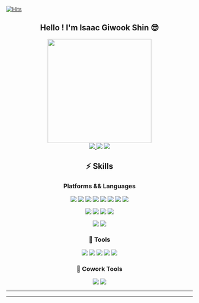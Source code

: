
 [![Hits](https://hits.seeyoufarm.com/api/count/incr/badge.svg?url=https%3A%2F%2Fgithub.com%2Fisaacshin92&count_bg=%234182C6&title_bg=%23555555&icon=smugmug.svg&icon_color=%23FFFFFF&title=hits&edge_flat=true)](https://hits.seeyoufarm.com)


<div align="center">
 <h2>Hello ! I'm Isaac Giwook Shin 😎</h2>

</div>


<div align="center">
<img src="https://user-images.githubusercontent.com/79408992/154497871-bd4dacf4-2dba-4cbc-8d60-bc3e6ddb3f45.gif"height="280px"/></div>
 <div align="center">
<a href ="https://www.instagram.com/isaacshin92/" target="_blank">
<img src="https://img.shields.io/badge/isaacshin92-006272?style=flat-square&logo=Instagram&logoColor=white" />
 </a>
 <a href ="https://www.instagram.com/isaacshin92/" target="_blank"></a
 <a>
<img src="https://img.shields.io/badge/Gmail-d14836?style=flat-square&logo=Gmail&logoColor=white&link=mailto:isaacshin92@gmail.com" />
</a>
 
 <a>
  <a href ="https://isaacshin.notion.site/3078531c02f44c1ea78b4b1a383aa1cf" target="_blank">
<img src="https://img.shields.io/badge/Resume-161A3B?style=flat-square&logo=About.me&logoColor=white"/>
</a>
  
 </div>

<div align="center">
 <h2> ⚡ Skills </h2>

<h3>Platforms && Languages</h3>

<img src="https://img.shields.io/badge/java-007396?style=flat-square&logo=Java&logoColor=white"/>  <img src="https://img.shields.io/badge/JavaScript-F7DF1E?style=flat-square&logo=Javascript&logoColor=white"/>
 <img src="https://img.shields.io/badge/Oracle-2496ED?style=flat-square&logo=Oracle&logoColor=F80000"/>
 <img src="https://img.shields.io/badge/Html5-4169E1?style=flat-square&logo=Html5&logoColor=E34F26"/>
<img src="https://img.shields.io/badge/Css3-4169E1?style=flat-square&logo=Css3&logoColor=white"/>
<img src="https://img.shields.io/badge/Gradle-02303A?style=flat-square&logo=Gradle&logoColor=white"/>
<img src="https://img.shields.io/badge/JQuery-0769AD?style=flat-square&logo=JQuery&logoColor=white"/>
<img src="https://img.shields.io/badge/Json-black?style=flat-square&logo=Json&logoColor=white"/>
<!-- <img src="https://img.shields.io/badge/JSON Web Tokens-3A3A42?style=flat-square&logo=JSON Web Tokens&logoColor=white"/>
 -->
<img src="https://img.shields.io/badge/Docker-2496ED?style=flat-square&logo=Docker&logoColor=white"/> <img src="https://img.shields.io/badge/Spring-6DB33F?style=flat-square&logo=Spring&logoColor=white"/>  <img src="https://img.shields.io/badge/Spring Boot-6DB33F?style=flat-square&logo=SpringBoot&logoColor=white"/>
<img src="https://img.shields.io/badge/Data JPA-6DB33F?style=flat-square&logo=Spring&logoColor=white"/>
<!-- <img src="https://img.shields.io/badge/Spring Security-6DB33F?style=flat-square&logo=SpringSecurity&logoColor=white"/> -->
<img src="https://img.shields.io/badge/PostgreSQL-4169E1?style=flat-square&logo=PostgreSQL&logoColor=white"/>
<img src="https://img.shields.io/badge/RabbitMQ-FF6600?style=flat-square&logo=RabbitMQ&logoColor=white"/>
 
 <h3>🔧 Tools</h3>
 <img src="https://img.shields.io/badge/Eclipse IDE-2C2255?style=flat-square&logo=Eclipse IDE&logoColor=white"/>
 <img src="https://img.shields.io/badge/Visual Studio Code-007ACC?style=flat-square&logo=Visual Studio Code&logoColor=white"/>
 <img src="https://img.shields.io/badge/Dbeaver-A5915F?style=flat-square&logo=&logoColor=white"/>
 <img src="https://img.shields.io/badge/SqlDeveloper-EA7100?style=flat-square&logo=&logoColor=white"/>
  <img src="https://img.shields.io/badge/Talend-FF6D70?style=flat-square&logo=Talend&logoColor=white"/>
</div>

 <div align="center">
<h3>💪 Cowork Tools</3> 
 </div>
 <div align="center">
<img src="https://img.shields.io/badge/GitHub-36566F?style=flat-square&logo=Github&logoColor=white"/>
<img src="https://img.shields.io/badge/Notion-212121?style=flat-square&logo=Notion&logoColor=white"/>
</div>

---

<!-- <a href="https://github.com/anuraghazra/convoychat">
  <img align="center" src="https://github-readme-stats.vercel.app/api?username=isaacshin92&show_icons=true&theme=swift" />
</a>
<a href="https://github.com/anuraghazra/github-readme-stats">
  <img align="center" src="https://github-readme-stats.vercel.app/api/top-langs/?username=anuraghazra&layout=compact" />
</a>
 -->

---

<!--
**isaacshin92/isaacshin92** is a ✨ _special_ ✨ repository because its `README.md` (this file) appears on your GitHub profile.

Here are some ideas to get you started:

-

- 👯 I’m looking to collaborate on ...
- 🤔 I’m looking for help with ...
- 💬 Ask me about ...
- 📫 How to reach me: ...
- 😄 Pronouns: ...
- ⚡ Fun fact: ...
-->
